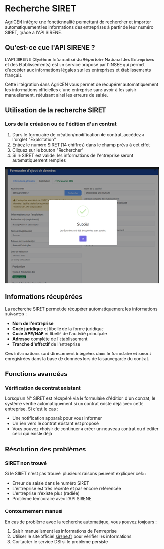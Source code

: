 # Recherche SIRET

AgriCEN intègre une fonctionnalité permettant de rechercher et importer automatiquement les informations des entreprises à partir de leur numéro SIRET, grâce à l'API SIRENE.

## Qu'est-ce que l'API SIRENE ?

L'API SIRENE (Système Informatisé du Répertoire National des Entreprises et des Établissements) est un service proposé par l'INSEE qui permet d'accéder aux informations légales sur les entreprises et établissements français.

Cette intégration dans AgriCEN vous permet de récupérer automatiquement les informations officielles d'une entreprise sans avoir à les saisir manuellement, réduisant ainsi les erreurs de saisie.

## Utilisation de la recherche SIRET

### Lors de la création ou de l'édition d'un contrat

1. Dans le formulaire de création/modification de contrat, accédez à l'onglet "Exploitation"
2. Entrez le numéro SIRET (14 chiffres) dans le champ prévu à cet effet
3. Cliquez sur le bouton "Rechercher"
4. Si le SIRET est valide, les informations de l'entreprise seront automatiquement remplies

![Recherche SIRET](img/recherche_siret.png)

## Informations récupérées

La recherche SIRET permet de récupérer automatiquement les informations suivantes :

- **Nom de l'entreprise**
- **Code juridique** et libellé de la forme juridique
- **Code APE/NAF** et libellé de l'activité principale
- **Adresse** complète de l'établissement
- **Tranche d'effectif** de l'entreprise

Ces informations sont directement intégrées dans le formulaire et seront enregistrées dans la base de données lors de la sauvegarde du contrat.

## Fonctions avancées

### Vérification de contrat existant

Lorsqu'un N° SIRET est récupéré via le formulaire d'édition d'un contrat, le système vérifie automatiquement si un contrat existe déjà avec cette entreprise. Si c'est le cas :

- Une notification apparaît pour vous informer
- Un lien vers le contrat existant est proposé
- Vous pouvez choisir de continuer à créer un nouveau contrat ou d'éditer celui qui existe déjà


## Résolution des problèmes

### SIRET non trouvé

Si le SIRET n'est pas trouvé, plusieurs raisons peuvent expliquer cela :

- Erreur de saisie dans le numéro SIRET
- L'entreprise est très récente et pas encore référencée
- L'entreprise n'existe plus (radiée)
- Problème temporaire avec l'API SIRENE

### Contournement manuel

En cas de problème avec la recherche automatique, vous pouvez toujours :

1. Saisir manuellement les informations de l'entreprise
2. Utiliser le site officiel [sirene.fr](https://sirene.fr) pour vérifier les informations
3. Contacter le service DSI si le problème persiste
